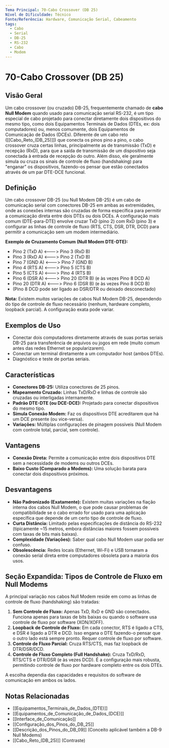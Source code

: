 ```yaml
---
Tema Principal: 70-Cabo Crossover (DB 25)
Nível de Dificuldade: Técnico
Fonte/Referência: Hardware, Comunicação Serial, Cabeamento
tags:
  - Cabo
  - Serial
  - DB-25
  - RS-232
  - Cabo
  - Modem
---
```


# 70-Cabo Crossover (DB 25)

## Visão Geral

Um cabo crossover (ou cruzado) DB-25, frequentemente chamado de **cabo Null Modem** quando usado para comunicação serial RS-232, é um tipo especial de cabo projetado para conectar diretamente dois dispositivos do mesmo tipo, como dois Equipamentos Terminais de Dados (DTEs, ex: dois computadores) ou, menos comumente, dois Equipamentos de Comunicação de Dados (DCEs). Diferente de um cabo reto ([[Cabo_Reto_(DB_25)]]) que conecta os pinos pino a pino, o cabo crossover cruza certas linhas, principalmente as de transmissão (TxD) e recepção (RxD), para que a saída de transmissão de um dispositivo seja conectada à entrada de recepção do outro. Além disso, ele geralmente simula ou cruza os sinais de controle de fluxo (handshaking) para "enganar" os dispositivos, fazendo-os pensar que estão conectados através de um par DTE-DCE funcional.

## Definição

Um cabo crossover DB-25 (ou Null Modem DB-25) é um cabo de comunicação serial com conectores DB-25 em ambas as extremidades, onde as conexões internas são cruzadas de forma específica para permitir a comunicação direta entre dois DTEs ou dois DCEs. A configuração mais comum (DTE-para-DTE) envolve cruzar TxD (pino 2) com RxD (pino 3) e configurar as linhas de controle de fluxo (RTS, CTS, DSR, DTR, DCD) para permitir a comunicação sem um modem intermediário.

**Exemplo de Cruzamento Comum (Null Modem DTE-DTE):**
*   Pino 2 (TxD A) <---> Pino 3 (RxD B)
*   Pino 3 (RxD A) <---> Pino 2 (TxD B)
*   Pino 7 (GND A) <---> Pino 7 (GND B)
*   Pino 4 (RTS A) <---> Pino 5 (CTS B)
*   Pino 5 (CTS A) <---> Pino 4 (RTS B)
*   Pino 6 (DSR A) <---> Pino 20 (DTR B) (e às vezes Pino 8 DCD A)
*   Pino 20 (DTR A) <---> Pino 6 (DSR B) (e às vezes Pino 8 DCD B)
*   (Pino 8 DCD pode ser ligado ao DSR/DTR ou deixado desconectado)

**Nota:** Existem *muitas* variações de cabos Null Modem DB-25, dependendo do tipo de controle de fluxo necessário (nenhum, hardware completo, loopback parcial). A configuração exata pode variar.

## Exemplos de Uso

*   Conectar dois computadores diretamente através de suas portas seriais DB-25 para transferência de arquivos ou jogos em rede (muito comum antes das redes Ethernet se popularizarem).
*   Conectar um terminal diretamente a um computador host (ambos DTEs).
*   Diagnóstico e teste de portas seriais.

## Características

*   **Conectores DB-25:** Utiliza conectores de 25 pinos.
*   **Mapeamento Cruzado:** Linhas TxD/RxD e linhas de controle são cruzadas ou interligadas internamente.
*   **Padrão DTE-DTE (ou DCE-DCE):** Projetado para conectar dispositivos do mesmo tipo.
*   **Simula Conexão Modem:** Faz os dispositivos DTE acreditarem que há um DCE presente (ou vice-versa).
*   **Variações:** Múltiplas configurações de pinagem possíveis (Null Modem com controle total, parcial, sem controle).

## Vantagens

*   **Conexão Direta:** Permite a comunicação entre dois dispositivos DTE sem a necessidade de modems ou outros DCEs.
*   **Baixo Custo (Comparado a Modems):** Uma solução barata para conectar dois dispositivos próximos.

## Desvantagens

*   **Não Padronizado (Exatamente):** Existem muitas variações na fiação interna dos cabos Null Modem, o que pode causar problemas de compatibilidade se o cabo errado for usado para uma aplicação específica que depende de um certo tipo de controle de fluxo.
*   **Curta Distância:** Limitado pelas especificações de distância do RS-232 (tipicamente ~15 metros, embora distâncias maiores fossem possíveis com taxas de bits mais baixas).
*   **Complexidade (Variações):** Saber qual cabo Null Modem usar podia ser confuso.
*   **Obsolescência:** Redes locais (Ethernet, Wi-Fi) e USB tornaram a conexão serial direta entre computadores obsoleta para a maioria dos usos.

## Seção Expandida: Tipos de Controle de Fluxo em Null Modems

A principal variação nos cabos Null Modem reside em como as linhas de controle de fluxo (handshaking) são tratadas:
1.  **Sem Controle de Fluxo:** Apenas TxD, RxD e GND são conectados. Funciona apenas para taxas de bits baixas ou quando o software usa controle de fluxo por software (XON/XOFF).
2.  **Loopback de Controle de Fluxo:** Em cada conector, RTS é ligado a CTS, e DSR é ligado a DTR e DCD. Isso engana o DTE fazendo-o pensar que o outro lado está sempre pronto. Requer controle de fluxo por software.
3.  **Controle de Fluxo Parcial:** Cruza RTS/CTS, mas faz loopback de DTR/DSR/DCD.
4.  **Controle de Fluxo Completo (Full Handshake):** Cruza TxD/RxD, RTS/CTS e DTR/DSR (e às vezes DCD). É a configuração mais robusta, permitindo controle de fluxo por hardware completo entre os dois DTEs.

A escolha dependia das capacidades e requisitos do software de comunicação em ambos os lados.

## Notas Relacionadas

*   [[Equipamentos_Terminais_de_Dados_(DTE)]]
*   [[Equipamentos_de_Comunicação_de_Dados_(DCE)]]
*   [[Interface_de_Comunicação]]
*   [[Configuração_dos_Pinos_do_DB_25]]
*   [[Descrição_dos_Pinos_do_DB_09]] (Conceito aplicável também a DB-9 Null Modems)
*   [[Cabo_Reto_(DB_25)]] (Contraste)
